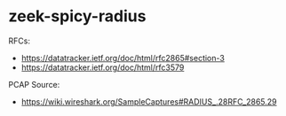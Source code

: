 # zeek-spicy-radius

RFCs:

- https://datatracker.ietf.org/doc/html/rfc2865#section-3
- https://datatracker.ietf.org/doc/html/rfc3579

PCAP Source:

- https://wiki.wireshark.org/SampleCaptures#RADIUS_.28RFC_2865.29